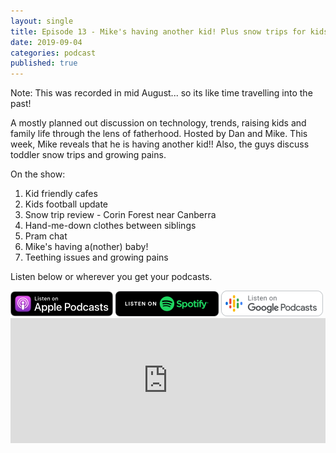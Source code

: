 ```yaml
---
layout: single
title: Episode 13 - Mike's having another kid! Plus snow trips for kids and growing pains.
date: 2019-09-04
categories: podcast
published: true
---
```


Note: This was recorded in mid August... so its like time travelling into the past!

A mostly planned out discussion on technology, trends, raising kids and family life through the lens of fatherhood. Hosted by Dan and Mike. This week, Mike reveals that he is having another kid!! Also, the guys discuss toddler snow trips and growing pains.

On the show:
1. Kid friendly cafes
2. Kids football update
3. Snow trip review - Corin Forest near Canberra
4. Hand-me-down clothes between siblings
5. Pram chat
6. Mike's having a(nother) baby!
7. Teething issues and growing pains



Listen below or wherever you get your podcasts.

<a href="https://itunes.apple.com/au/podcast/ordinary-dads/id1455441874">
<img src="/assets/images/ApplePod.jpg"></a>

<a href="https://open.spotify.com/show/5u6qyzeOUh3gIfsuNpjJTj">
<img src="/assets/images/Spotify.png"></a>

<a href="https://www.google.com/podcasts?feed=aHR0cHM6Ly9yc3Mud2hvb3Noa2FhLmNvbS9yc3MvcG9kY2FzdC9pZC82MjMz">
<img src="/assets/images/google_podcasts164.png"></a>


<iframe width="100%" height="200" src="https://player.whooshkaa.com/player/episode/id/421222?visual=true&sharing=true" frameborder="0" style="width: 100%; height: 200px"></iframe>
